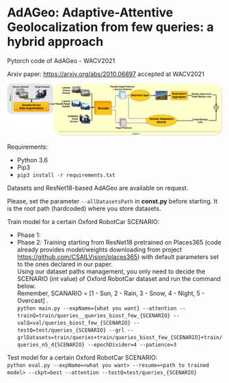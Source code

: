 # AdAGeo: Adaptive-Attentive Geolocalization from few queries: a hybrid approach
Pytorch code of AdAGeo - WACV2021

Arxiv paper: https://arxiv.org/abs/2010.06897 accepted at WACV2021

![Architecture](architecture.jpg)


Requirements:
*  Python 3.6
*  Pip3
*  `pip3 install -r requirements.txt`
  
  
Datasets and ResNet18-based AdAGeo are available on request.
  
Please, set the parameter `--allDatasetsPath` in **const.py** before starting. It is the root path (hardcoded) where you store datasets.

Train model for a certain Oxford RobotCar SCENARIO:  
*  Phase 1:  
*  Phase 2: Training starting from ResNet18 pretrained on Places365 (code already provides model/weights downloading from project https://github.com/CSAILVision/places365) with default parameters set to the ones declared in our paper.  
Using our dataset paths management, you only need to decide the SCENARIO (int value) of Oxford RobotCar dataset and run the command below.  
Remember, SCANARIO = [1 - Sun, 2 - Rain, 3 - Snow, 4 - Night, 5 - Overcast] .  
`python main.py --expName={what you want} --attention --trainQ=train/queries__queries_biost_few_{SCENARIO} --valQ=val/queries_biost_few_{SCENARIO} --testQ=test/queries_{SCENARIO} --grl --grlDatasets=train/queries+train/queries_biost_few_{SCENARIO}+train/queries_n5_d{SCENARIO} --epochDivider=4 --patience=3 `  
  
Test model for a certain Oxford RobotCar SCENARIO:  
`python eval.py --expName=<what you want> --resume=<path to trained model> --ckpt=best --attention --testQ=test/queries_{SCENARIO}`  
